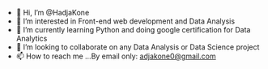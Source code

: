- 👋 Hi, I’m @HadjaKone
- 👀 I’m interested in Front-end web development and Data Analysis
- 🌱 I’m currently learning Python and doing google certification for Data Analytics 
- 💞️ I’m looking to collaborate on any Data Analysis or Data Science project
- 📫 How to reach me ...By email only: adjakone0@gmail.com

<!---
HadjaKone is a Software Engineer transitionning to Data Science/Analytics
You can click the Preview link to take a look at your changes.
--->
